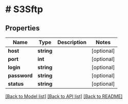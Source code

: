 # # S3Sftp

## Properties

Name | Type | Description | Notes
------------ | ------------- | ------------- | -------------
**host** | **string** |  | [optional]
**port** | **int** |  | [optional]
**login** | **string** |  | [optional]
**password** | **string** |  | [optional]
**status** | **string** |  | [optional]

[[Back to Model list]](../../README.md#models) [[Back to API list]](../../README.md#endpoints) [[Back to README]](../../README.md)

